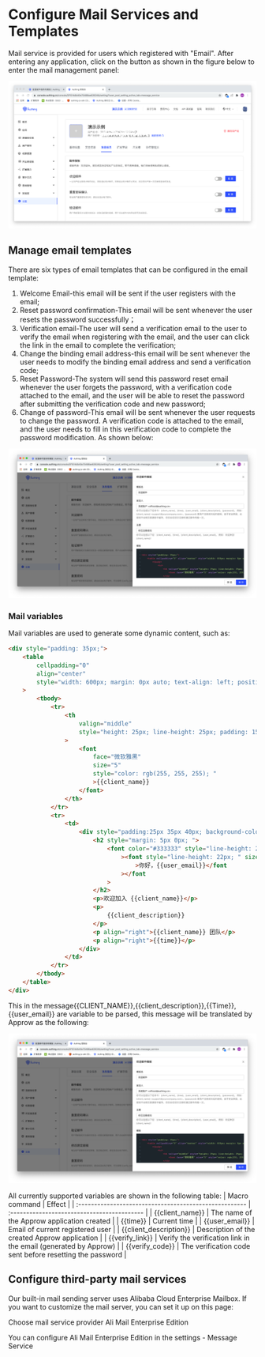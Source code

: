 # Configure Mail Services and Templates

<LastUpdated/>

Mail service is provided for users which registered with "Email". After entering any application, click on the button as shown in the figure below to enter the mail management panel:

![](../images/basic-config-email.png)

## Manage email templates

There are six types of email templates that can be configured in the email template:

1. Welcome Email-this email will be sent if the user registers with the email;
2. Reset password confirmation-This email will be sent whenever the user resets the password successfully；
3. Verification email-The user will send a verification email to the user to verify the email when registering with the email, and the user can click the link in the email to complete the verification;
4. Change the binding email address-this email will be sent whenever the user needs to modify the binding email address and send a verification code;
5. Reset Password-The system will send this password reset email whenever the user forgets the password, with a verification code attached to the email, and the user will be able to reset the password after submitting the verification code and new password;
6. Change of password-This email will be sent whenever the user requests to change the password. A verification code is attached to the email, and the user needs to fill in this verification code to complete the password modification.
   As shown below:

![](../images/basic-config-email-template.png)

### Mail variables

Mail variables are used to generate some dynamic content, such as:

```html
<div style="padding: 35px;">
	<table
		cellpadding="0"
		align="center"
		style="width: 600px; margin: 0px auto; text-align: left; position: relative; border-top-left-radius: 5px; border-top-right-radius: 5px; border-bottom-right-radius: 5px; border-bottom-left-radius: 5px; font-size: 14px; font-family:微软雅黑, 黑体; line-height: 1.5; box-shadow: rgb(153, 153, 153) 0px 0px 5px; border-collapse: collapse; background-position: initial initial; background-repeat: initial initial;background:#fff;"
	>
		<tbody>
			<tr>
				<th
					valign="middle"
					style="height: 25px; line-height: 25px; padding: 15px 35px; border-bottom-color: rgba(18, 24, 37, 0.87); background-color: #484f60; border-bottom-color: #C46200; background-color: #484f60; border-top-left-radius: 5px; border-top-right-radius: 5px; border-bottom-right-radius: 0px; border-bottom-left-radius: 0px;"
				>
					<font
						face="微软雅黑"
						size="5"
						style="color: rgb(255, 255, 255); "
						>{{client_name}}
					</font>
				</th>
			</tr>
			<tr>
				<td>
					<div style="padding:25px 35px 40px; background-color:#fff;">
						<h2 style="margin: 5px 0px; ">
							<font color="#333333" style="line-height: 20px; "
								><font style="line-height: 22px; " size="4"
									>你好，{{user_email}}</font
								></font
							>
						</h2>
						<p>欢迎加入 {{client_name}}</p>
						<p>
							{{client_description}}
						</p>
						<p align="right">{{client_name}} 团队</p>
						<p align="right">{{time}}</p>
					</div>
				</td>
			</tr>
		</tbody>
	</table>
</div>
```

This in the message{{CLIENT_NAME}},{{client_description}},{{Time}},{{user_email}} are variable to be parsed, this message will be translated by Approw as the following:

![](../images/basic-config-email-template.png)

All currently supported variables are shown in the following table:
| Macro command | Effect |
| :----------------------------------------------------- | :------------------------------------------ |
| <span v-pre>{{client_name}}</span> | The name of the Approw application created |
| <span v-pre>{{time}}</span> | Current time |
| <span v-pre>{{user_email}}</span> | Email of current registered user |
| <span v-pre>{{client_description}}</span> | Description of the created Approw application |
| <span v-pre>{{verify_link}}</span> | Verify the verification link in the email (generated by Approw) |
| <span v-pre>{{verify_code}}</span> | The verification code sent before resetting the password |

## Configure third-party mail services

Our built-in mail sending server uses Alibaba Cloud Enterprise Mailbox. If you want to customize the mail server, you can set it up on this page:

Choose mail service provider Ali Mail Enterprise Edition

You can configure Ali Mail Enterprise Edition in the settings - Message Service

<StackSelector snippet="config-email-provider" selectLabel="Select Mail Provider" :order="['mxhichina', 'exmail', 'sendgrid', 'smtp']"/>
